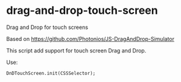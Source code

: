 # drag-and-drop-touch-screen
Drag and Drop for touch screens

Based on https://github.com/Photonios/JS-DragAndDrop-Simulator

This script add support for touch screen Drag and Drop.

Use:

	DnDTouchScreen.init(CSSSelector);
